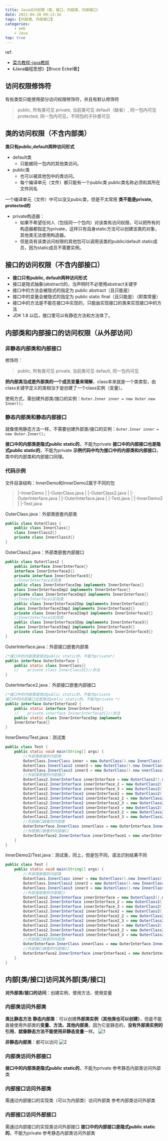 ```yaml
---
title: Java访问权限（类、接口、内部类、内部接口）
date: 2021-04-28 09:13:16
tags: [内部类、内部接口]
categories:
    - web 
    - Java
top: true
---
```

ref:

* [菜鸟教程-java教程](https://www.runoob.com/java)
* 《Java编程思想》【Bruce Eckel著】

## 访问权限修饰符
有些类型只能使用部分访问权限修饰符，并且有默认修饰符
>public, 所有类可见
private, 当前类可见
default（缺省）, 同一包内可见
protected, 同一包内可见，不同包的子孙类可见

## 类的访问权限（不含内部类）
**类只有public,default两种访问形式**
* default类
    *  只能被同一包内的其他类访问。
* public类
    * 也可以被其他包中的类访问。
    * 每个编译单元（文件）都只能有一个public类
    public类名称必须和其所在文件同名

一个编译单元（文件）中可以没又pubic类，但是不太常用
**类不能是private, protected的**
* private构造器：
    * 如果不希望任何人（包括同一个包内）对该类有访问权限，可以把所有的构造器都指定为private，这样只有自身static方法可以创建该类的对象，其他类无法使用构造器。
    * 但是具有该类访问权限的其他包可以调用该类的public/default static成员，因为static成员不需要实例。

## 接口的访问权限（不含内部接口）
* **接口只有public, default两种访问形式**
* 接口是隐式抽象(abstract)的，当声明时不必使用abstract关键字
* 接口中的方法会被隐式的指定为 public abstract（且只能是）
* 接口中的变量会被隐式的指定为 public static final（且只能是）（即类常量）
* 接口中的方法是不能在接口中实现的，只能由实现接口的类来实现接口中的方法
* JDK 1.8 以后，接口里可以有静态方法和方法体了。


## 内部类和内部接口的访问权限（从外部访问）
### 非静态内部类和内部接口
修饰符：
>public, 所有类可见
private, 当前类可见
default, 同一包内可见

**把内部类当成是外部类的一个成员变量来理解**，class本来就是一个类类型，由class关键字定义的类相当于是创建了一个class实例（变量）。

使用方式，需创建外部类/接口的实例：`Outer.Inner inner = new Outer.new Inner();`
### 静态内部类和静态内部接口
就像使用静态方法一样，不需要创建外部类/接口的实例：`Outer.Inner inner = new Outer.Inner();`

**接口中的内部类是隐式public static的**，不能为private
**接口中的内部接口也是隐式public static的**，不能为private
**示例代码中均为接口中的内部类和内部接口**，类中的内部类和内部接口同理。
### 代码示例
文件目录结构：InnerDemo和InnerDemo2属于不同的包
>|-InnerDemo
| |-OuterClass.java
| |-OuterClass2.java
| |-OuterInterface.java
| |-OuterInterface.java
| |-Test.java
|
|-InnerDemo2
| |-Test.java

OuterClass.java：外部类嵌套内部类

```java
public class OuterClass {    
    public class InnerClass{}    
    class InnerClass2{}    
    private class InnerClass3{}
}
```
OuterClass2.java：外部类嵌套内部接口

```java
public class OuterClass2 {   
    public interface InnerInterface{}    
    interface InnerInterface2{}    
    private interface InnerInterface3{}    
    //InnerInterface实现类    
    public class InnerInterfaceImp implements InnerInterface{}    
    class InnerInterfaceImp2 implements InnerInterface{}    
    private class InnerInterfaceImp3 implements InnerInterface{}    
    //InnerInterface2实现类    
    public class InnerInterface2Imp implements InnerInterface2{}   
    class InnerInterface2Imp2 implements InnerInterface2{}    
    private class InnerInterface2Imp3 implements InnerInterface2{}    
    //InnerInterface3实现类    
    public class InnerInterface3Imp implements InnerInterface3{}   
    class InnerInterface3Imp2 implements InnerInterface3{}    
    private class InnerInterface3Imp3 implements InnerInterface3{}
}
```
OuterInterface.java：外部接口嵌套内部类

```java
/*接口中的内部类是隐式public static的，不能为private*/
public interface OuterInterface {    
    public static class InnerClass{}
    //    private class InnerClass3{}//非法
}
```
OuterInterface2.java：外部接口嵌套内部接口

```java
/*接口中的内部类是隐式public static的，不能为private
接口中的内部接口也是隐式public static的，不能为private */
public interface OuterInterface2 {    
    public static interface InnerInterface{}
    //    private interface IninerInterface3{}//非法    
    public static class InnerInterfaceImp implements 
    InnerInterface{}
}
```
InnerDemo/Test.java：测试类
```java
public class Test {    
    public static void main(String[] args) {        
        //外部类嵌套的内部类        
        OuterClass.InnerClass inner = new OuterClass().new InnerClass();        
        OuterClass.InnerClass2 inner2 = new OuterClass().new InnerClass2();        
        OuterClass.InnerClass3 inner3 = new OuterClass().new nnerClass3();//非法
        //外部类嵌套的内部接口       
        OuterClass2.InnerInterface innerInterface = new OuterClass2().new InnerInterfaceImp();        
        OuterClass2.InnerInterface innerInterface_2 = new OuterClass2().new InnerInterfaceImp2();       
        OuterClass2.InnerInterface innerInterface_3 = new OuterClass2().new InnerInterfaceImp3();//非法        
        OuterClass2.InnerInterface2 innerInterface2 = new OuterClass2().new InnerInterface2Imp();        
        OuterClass2.InnerInterface2 innerInterface2_2 = new OuterClass2().new InnerInterface2Imp2();        
        OuterClass2.InnerInterface2 innerInterface2_3 = new OuterClass2().new InnerInterface2Imp3();//非法        
        OuterClass2.InnerInterface3 innerInterface3 = new OuterClass2().new InnerInterface3Imp();//非法        
        OuterClass2.InnerInterface3 innerInterface3_2 = new OuterClass2().new InnerInterface3Imp2();//非法        
        OuterClass2.InnerInterface3 innerInterface3_3 = new OuterClass2().new InnerInterface3Imp3();//非法       
        //外部接口嵌套的内部类        
        OuterInterface.InnerClass innerClass = new OuterInterface.InnerClass();        
        //外部接口嵌套的内部接口        
        OuterInterface2.InnerInterface innerInterface1 = new uterInterface2.InnerInterfaceImp();    
    }
}
```
InnerDemo2/Test.java：测试类，同上，但是包不同，语法识别结果不同
```java
public class Test {    
    public static void main(String[] args) {        
        //外部类嵌套的内部类       
        OuterClass.InnerClass inner = new OuterClass().new InnerClass();       
        OuterClass.InnerClass2 inner2 = new OuterClass().new InnerClass2();        
        OuterClass.InnerClass3 inner3 = new OuterClass().new InnerClass3();//非法        
        //外部类嵌套的内部接口        
        OuterClass2.InnerInterface innerInterface = new OuterClass2().new InnerInterfaceImp();        
        OuterClass2.InnerInterface innerInterface_2 = new OuterClass2().new InnerInterfaceImp2();       
        OuterClass2.InnerInterface innerInterface_3 = new OuterClass2().new InnerInterfaceImp3();//非法        
        OuterClass2.InnerInterface2 innerInterface2 = new OuterClass2().new InnerInterface2Imp();       
        OuterClass2.InnerInterface2 innerInterface2_2 = new OuterClass2().new InnerInterface2Imp2();        
        OuterClass2.InnerInterface2 innerInterface2_3 = new OuterClass2().new InnerInterface2Imp3();//非法        
        OuterClass2.InnerInterface3 innerInterface3 = new OuterClass2().new InnerInterface3Imp();//非法        
        OuterClass2.InnerInterface3 innerInterface3_2 = new OuterClass2().new InnerInterface3Imp2();//非法        
        OuterClass2.InnerInterface3 innerInterface3_3 = new OuterClass2().new InnerInterface3Imp3();//非法        
        //外部接口嵌套的内部类        
        OuterInterface.InnerClass innerClass = new OuterInterface.InnerClass();        
        //外部接口嵌套的内部接口        
        OuterInterface2.InnerInterface innerInterface1 = new OuterInterface2.InnerInterfaceImp();   
    }
}
```
## 内部[类/接口]访问其外部[类/接口]
**对外部类/接口的访问**：创建实例、使用方法、使用变量

### 内部类访问外部类
**类比静态方法**
**静态内部类**：可以创建**外部类实例（其他类也可以创建）**，但是不能直接使用外部类的**变量、方法、其他内部类**，因为它是静态的，**没有外部类实例的引用**，**就像静态方法不能使用非静态变量**一样。
![1](Java访问权限（类、接口、内部类、内部接口）/1.png)

**非静态内部类**：都可以访问
![2](Java访问权限（类、接口、内部类、内部接口）/2.png)


### 内部类访问外部接口
**接口中的内部类是隐式public static的**，不能为private
参考静态内部类访问外部类
### 内部接口访问外部类
需通过内部接口的实现类（可以为内部类）访问外部类
参考内部类访问外部类

### 内部接口访问外部接口
需通过内部接口的实现类访问外部接口
**接口中的内部接口是隐式public static的**，不能为private
参考静态内部类访问外部类

